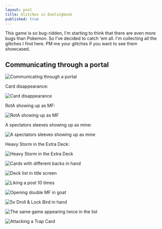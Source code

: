 ```yaml
---
layout: post
title: Glitches in Duelingbook
published: true
---
```


This game is so bug-ridden, I'm starting to think that there are even more bugs than Pokemon. So I've decided to catch 'em all. I'm collecting all the glitches I find here. PM me your glitches if you want to see them showcased.

## Communicating through a portal

![Communicating through a portal](https://i.imgur.com/ux1hmuB.png)

Card disappearance:

![Card disappearance](https://imgur.com/BMjKLYG.png)

RotA showing up as MF:

![RotA showing up as MF](https://i.imgur.com/xIYTNmN.png)

A spectators sleeves showing up as mine:

![A spectators sleeves showing up as mine](https://image.prntscr.com/image/8uULLvJzRXaie6es7IqY6Q.png)

Heavy Storm in the Extra Deck:

![Heavy Storm in the Extra Deck](https://i.imgur.com/MI62wtC.png)

![Cards with different backs in hand](https://imgur.com/4QVyjxF)

![Deck list in title screen](https://i.imgur.com/MnS9gqu.png)

![Liking a post 10 times](https://i.imgur.com/RWCPEg2.png)

![Opening double MF in goat](https://imgur.com/a62RhSo)

![5x Droll & Lock Bird in hand](https://i.imgur.com/zeRG8z3.png)

![The same game appearing twice in the list](https://i.imgur.com)

![Attacking a Trap Card](https://i.imgur.com/DeSqJXM.png)
